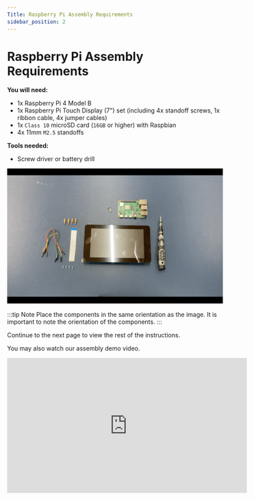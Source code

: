 ```yaml
---
Title: Raspberry Pi Assembly Requirements
sidebar_position: 2
---
```


# Raspberry Pi Assembly Requirements

**You will need:**

- 1x Raspberry Pi 4 Model B
- 1x Raspberry Pi Touch Display (7") set (including 4x standoff screws, 1x ribbon cable, 4x jumper cables)
- 1x `Class 10` microSD card (`16GB` or higher) with Raspbian
- 4x 11mm `M2.5` standoffs

**Tools needed:**

- Screw driver or battery drill

![Pi assembly](../../static/img/assembly/pi1.png)

:::tip Note
Place the components in the same orientation as the image. It is important to note the orientation of the components.
:::

Continue to the next page to view the rest of the instructions.

You may also watch our assembly demo video.

<iframe width="560" height="315" src="https://www.youtube.com/embed/dQSX9idGnNw" title="YouTube video player" frameborder="0" allow="accelerometer; autoplay; clipboard-write; encrypted-media; gyroscope; picture-in-picture" allowfullscreen></iframe>
